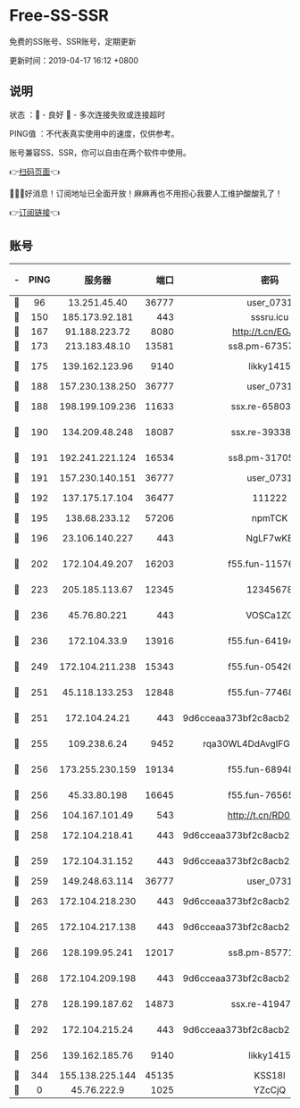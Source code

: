 # Free-SS-SSR

免费的SS账号、SSR账号，定期更新

更新时间：2019-04-17 16:12 +0800

## 说明

状态     ：🙂 - 良好 🙁 - 多次连接失败或连接超时

PING值   ：不代表真实使用中的速度，仅供参考。

账号兼容SS、SSR，你可以自由在两个软件中使用。

👉[扫码页面](https://liesauer.github.io/Free-SS-SSR/)👈

🎉🎉🎉好消息！订阅地址已全面开放！麻麻再也不用担心我要人工维护酸酸乳了！

👉[订阅链接](https://www.liesauer.net/yogurt/subscribe?ACCESS_TOKEN=DAYxR3mMaZAsaqUb)👈

## 账号

|-|PING|服务器|端口|密码|加密方式|区域|
|:----:|:----:|:-----:|-----:|:----:|:----:|:----:|
|🙂|96|13.251.45.40|36777|user_0731|chacha20|SG|
|🙂|150|185.173.92.181|443|sssru.icu|rc4-md5|RU|
|🙂|167|91.188.223.72|8080|http://t.cn/EGJIyrl|rc4-md5|RU|
|🙂|173|213.183.48.10|13581|ss8.pm-67357180|rc4-md5|RU|
|🙂|175|139.162.123.96|9140|likky1415|aes-256-cfb|JP|
|🙂|188|157.230.138.250|36777|user_0731|chacha20|US|
|🙂|188|198.199.109.236|11633|ssx.re-65803004|aes-256-cfb|US|
|🙂|190|134.209.48.248|18087|ssx.re-39338587|aes-256-cfb|US|
|🙂|191|192.241.221.124|16534|ss8.pm-31705426|aes-256-cfb|US|
|🙂|191|157.230.140.151|36777|user_0731|chacha20|US|
|🙂|192|137.175.17.104|36477|111222|aes-256-cfb|US|
|🙂|195|138.68.233.12|57206|npmTCK|rc4-md5|US|
|🙂|196|23.106.140.227|443|NgLF7wKB|aes-256-cfb|US|
|🙂|202|172.104.49.207|16203|f55.fun-11576925|aes-256-cfb|SG|
|🙂|223|205.185.113.67|12345|12345678|aes-256-cfb|US|
|🙂|236|45.76.80.221|443|VOSCa1ZG|aes-256-cfb|DE|
|🙂|236|172.104.33.9|13916|f55.fun-64194904|aes-256-cfb|SG|
|🙂|249|172.104.211.238|15343|f55.fun-05426859|aes-256-cfb|US|
|🙂|251|45.118.133.253|12848|f55.fun-77468081|aes-256-cfb|SG|
|🙂|251|172.104.24.21|443|9d6cceaa373bf2c8acb22e60b6a58be6|aes-256-cfb|US|
|🙂|255|109.238.6.24|9452|rqa30WL4DdAvgIFG6Fs3znzTa|aes-256-cfb|FR|
|🙂|256|173.255.230.159|19134|f55.fun-68948138|aes-256-cfb|US|
|🙂|256|45.33.80.198|16645|f55.fun-76565024|aes-256-cfb|US|
|🙂|256|104.167.101.49|543|http://t.cn/RD0D7sx|rc4-md5|CA|
|🙂|258|172.104.218.41|443|9d6cceaa373bf2c8acb22e60b6a58be6|aes-256-cfb|US|
|🙂|259|172.104.31.152|443|9d6cceaa373bf2c8acb22e60b6a58be6|aes-256-cfb|US|
|🙂|259|149.248.63.114|36777|user_0731|chacha20|CA|
|🙂|263|172.104.218.230|443|9d6cceaa373bf2c8acb22e60b6a58be6|aes-256-cfb|US|
|🙂|265|172.104.217.138|443|9d6cceaa373bf2c8acb22e60b6a58be6|aes-256-cfb|US|
|🙂|266|128.199.95.241|12017|ss8.pm-85771419|aes-256-cfb|SG|
|🙂|268|172.104.209.198|443|9d6cceaa373bf2c8acb22e60b6a58be6|aes-256-cfb|US|
|🙂|278|128.199.187.62|14873|ssx.re-41947455|aes-256-cfb|SG|
|🙂|292|172.104.215.24|443|9d6cceaa373bf2c8acb22e60b6a58be6|aes-256-cfb|US|
|🙂|256|139.162.185.76|9140|likky1415|aes-256-cfb|DE|
|🙂|344|155.138.225.144|45135|KSS18l|rc4-md5|US|
|🙁|0|45.76.222.9|1025|YZcCjQ|rc4-md5|JP|
